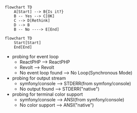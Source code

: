 ```mermaid
flowchart TD
    A[Start] --> B{Is it?}
    B -- Yes --> C[OK]
    C --> D[Rethink]
    D --> B
    B -- No ----> E[End]
```

```mermaid
flowchart TD
    Start[Start]
    End[End]
```

- probing for event loop
  - ReactPHP            --> ReactPHP
  - Revolt              --> Revolt
  - No event loop found --> No Loop(Synchronous Mode)
- probing for output stream
  - symfony/console     --> STDERR(from symfony/console)
  - No output found     --> STDERR("native")
- probing for terminal color support
  - symfony/console     --> ANSI(from symfony/console)
  - No color support    --> ANSI("native")
